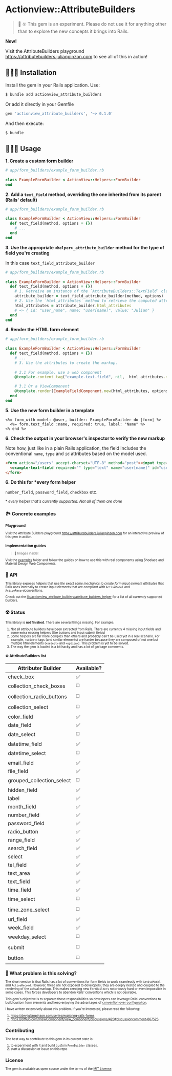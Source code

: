 # Actionview::AttributeBuilders
> 🧪 ☣️ This gem is an experiment. Please do not use it for anything other than to explore the new concepts it brings into Rails.

**New!**

Visit the AttributeBuilders playground https://attributebuilders.julianpinzon.com to see all of this in action!

## 🧑🏽‍💻 Installation

Install the gem in your Rails application. Use:
```bash
$ bundle add actionview_attribute_builders
```

Or add it directly in your Gemfile

```ruby
gem 'actionview_attribute_builders', '~> 0.1.0'
```

And then execute:
```bash
$ bundle
```
## 🧑🏽‍🎨 Usage

**1. Create a custom form builder**

```ruby
# app/form_builders/example_form_builder.rb
 
class ExampleFormBuilder < ActionView::Helpers::FormBuilder
end
```

**2. Add a `text_field` method, overriding the one inherited from its parent (Rails' default)**

```ruby
# app/form_builders/example_form_builder.rb
 
class ExampleFormBuilder < ActionView::Helpers::FormBuilder
  def text_field(method, options = {})
    # ...
  end
end
```

**3. Use the appropriate `<helper>_attribute_builder` method for the type of field you're creating**

In this case `text_field_attribute_builder`

```ruby
# app/form_builders/example_form_builder.rb
 
class ExampleFormBuilder < ActionView::Helpers::FormBuilder
  def text_field(method, options = {})
    # 1. Retreive an instance of the `AttributeBuilders::TextField` class via the helper method
    attribute_builder = text_field_attribute_builder(method, options)
    # 2. Use the `html_attributes` method to retrieve the computed attributes. Commonly, `id`, `name`, `value` etc.
    html_attributes = attribute_builder.html_attributes
    # => { id: "user_name", name: "user[name]", value: "Julian" }
  end
end
```

**4. Render the HTML form element**

```ruby
# app/form_builders/example_form_builder.rb
 
class ExampleFormBuilder < ActionView::Helpers::FormBuilder
  def text_field(method, options = {})
    # ...
    # 3. Use the attributes to create the markup.
    
    # 3.1 For example, use a web component
    @template.content_tag("example-text-field", nil,  html_attributes.merge!(options))

    # 3.1 Or a ViewComponent
    @template.render(ExampleFieldComponent.new(html_attributes, options))
  end
end
```

**5. Use the new form builder in a template**

```erb
<%= form_with model: @user, builder: ExampleFormBuilder do |form| %>
  <%= form.text_field :name, required: true, label: "Name" %>
<% end %>
```

**6. Check the output in your browser's inspector to verify the new markup**

Note how, just like in a plain Rails application, the field includes the conventional `name`, `type` and `id` attributes based on the model used.

```html
<form action="/users" accept-charset="UTF-8" method="post"><input type="hidden" name="authenticity_token" value="3EgNNhL-HUI-2gxV_-9T_cEaT8p6b4CWtVbQMCeHlaKlfgd_p9sFuuLVKaDkUt3gEQKhc_d7YdR-TFzp-LiAuA" autocomplete="off">
  <example-text-field required="" type="text" name="user[name]" id="user_name"></example-text-field>
</form>

```

**6. Do this for \*every form helper**

`number_field`, `password_field`, `checkbox` etc. 

<small>* _every helper that's currently supported. Not all of them are done_<small>

## 🏞️ Concrete examples

### Playground
Visit the Attribute Builders playground https://attributebuilders.julianpinzon.com for an interactive preview of this gem in action.

### Implementation guides

> 👀 Images inside!

Visit the [examples](/examples) folder and follow the guides on how to use this with real components using Shoelace and Material Design Web Components.

## 🔧 API

This library exposes helpers that use _the exact same mechanics to create form input element attributes_ that Rails uses internally to create input elements that are compliant with `ActiveModel` and `ActiveRecord`conventions.

Check out the [lib/actionview_attribute_builders/attribute_builders_helper](AttributeBuildersHelper) for a list of all currently supported builders.

## ☢️ Status

This library is **not finished**. There are several things missing. For example:
1. Not all attribute builders have been extracted from Rails. There are currently 4 missing input fields and some extra missing helpers (like buttons and input submit fields)
2. Some helpers are far more complex than others and probably can't be used yet in a real scenario. For example, `<select>` tags (and similar elements) are harder because they are composed of not one but multiple html elements (`<select>` and `<option>`). This problem is yet to be solved.
3. The way the gem is loaded is a bit hacky and has a lot of garbage comments.

### ⚙️ AttributeBuilders list
| Attributer Builder        | Available? |
|---------------------------|------------|
| check_box                 | ✅          |
| collection_check_boxes    | ◻️         |
| collection_radio_buttons  | ◻️         |
| collection_select         | ◻️         |
| color_field               | ✅          |
| date_field                | ✅          |
| date_select               | ◻️         |
| datetime_field            | ✅          |
| datetime_select           | ◻️         |
| email_field               | ✅          |
| file_field                | ✅          |
| grouped_collection_select | ◻️         |
| hidden_field              | ✅          |
| label                     | ✅          |
| month_field               | ✅          |
| number_field              | ✅          |
| password_field            | ✅          |
| radio_button              | ✅          |
| range_field               | ✅          |
| search_field              | ✅          |
| select                    | ✅          |
| tel_field                 | ✅          |
| text_area                 | ✅          |
| text_field                | ✅          |
| time_field                | ✅          |
| time_select               | ◻️         |
| time_zone_select          | ◻️         |
| url_field                 | ✅          |
| week_field                | ✅          |
| weekday_select            | ◻️         |
| submit                    | ◻️         |
| button                    | ◻️         |

## 💎 What problem is this solving?
The short version is that Rails has a lot of conventions for form fields to work seamlessly with `ActiveModel` and `ActiveRecord`. However, these are not exposed to developers; they are deeply nested and coupled to the rendering of the actual markup. This makes creating new `FormBuilders` notoriously hard or even impossible in some cases. This forces developers to abandon Rails' conventions which is not desirable.

This gem's objective is to separate those responsibilities so developers can leverage Rails' conventions to build custom form elements and keep enjoying the advantages of [convention over configuraiton](https://rubyonrails.org/doctrine#convention-over-configuration).

I have written extensively about this problem. If you're interested, please read the following:
1. https://dev.julianpinzon.com/series/exploring-rails-forms
2. https://github.com/ViewComponent/view_component/discussions/420#discussioncomment-867525

## Contributing
The best way to contribute to this gem in its current state is:
1. to experiment with it and build custom `FormBuilder` classes.
2. start a discussion or issue on this repo

## License
The gem is available as open source under the terms of the [MIT License](https://opensource.org/licenses/MIT).
